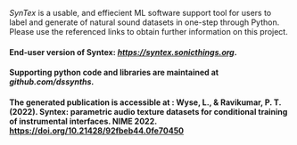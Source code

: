 
*SynTex* is a usable, and effiecient ML software support tool for users to label and generate of natural sound datasets in one-step through Python. Please use the referenced links to obtain further information on this project.

#### End-user version of Syntex: *https://syntex.sonicthings.org*. 

#### Supporting python code and libraries are maintained at *github.com/dssynths.*

#### The generated publication is accessible at : Wyse, L., & Ravikumar, P. T. (2022). Syntex: parametric audio texture datasets for conditional training of instrumental interfaces. NIME 2022. https://doi.org/10.21428/92fbeb44.0fe70450

